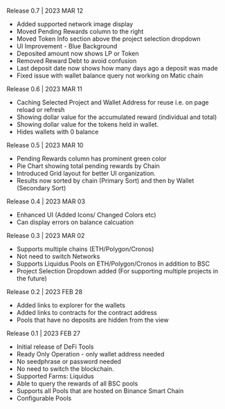 Release 0.7 | 2023 MAR 12
- Added supported network image display
- Moved Pending Rewards column to the right
- Moved Token Info section above the project selection dropdown
- UI Improvement - Blue Background
- Deposited amount now shows LP or Token
- Removed Reward Debt to avoid confusion
- Last deposit date now shows how many days ago a deposit was made
- Fixed issue with wallet balance query not working on Matic chain

Release 0.6 | 2023 MAR 11
- Caching Selected Project and Wallet Address for reuse i.e. on page reload or refresh
- Showing dollar value for the accumulated reward (individual and total)
- Showing dollar value for the tokens held in wallet. 
- Hides wallets with 0 balance

Release 0.5 | 2023 MAR 10
- Pending Rewards column has prominent green color
- Pie Chart showing total pending rewards by Chain
- Introduced Grid layout for better UI organization.
- Results now sorted by chain (Primary Sort) and then by Wallet (Secondary Sort)

Release 0.4 | 2023 MAR 03
- Enhanced UI (Added Icons/ Changed Colors etc)
- Can display errors on balance calcuation

Release 0.3 | 2023 MAR 02
- Supports multiple chains (ETH/Polygon/Cronos)
- Not need to switch Networks
- Supports Liquidus Pools on ETH/Polygon/Cronos in addition to BSC
- Project Selection Dropdown added (For supporting multiple projects in the future)

Release 0.2 | 2023 FEB 28
- Added links to explorer for the wallets
- Added links to contracts for the contract address
- Pools that have no deposits are hidden from the view 

Release 0.1 | 2023 FEB 27
- Initial release of DeFi Tools
- Ready Only Operation - only wallet address needed
- No seedphrase or password needed
- No need to switch the blockchain.
- Supported Farms: Liquidus
- Able to query the rewards of all BSC pools
- Supports all Pools that are hosted on Binance Smart Chain
- Configurable Pools